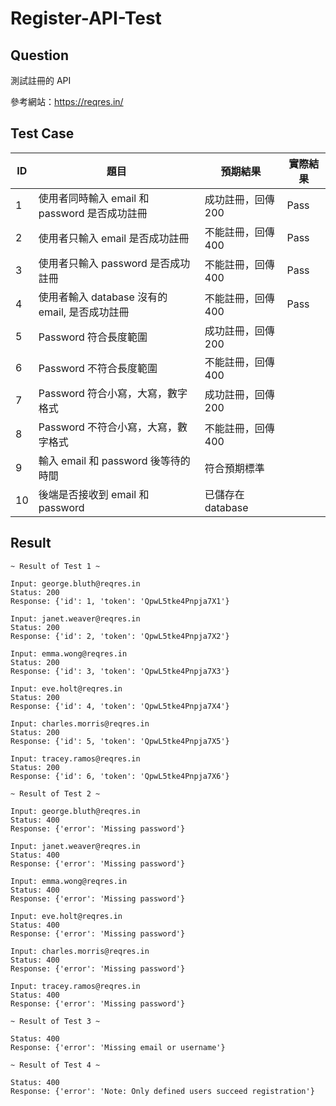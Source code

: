 # Register-API-Test

## Question
測試註冊的 API

參考網站：https://reqres.in/

## Test Case

| ID  | 題目 | 預期結果  | 實際結果 | 
| --- | --- | --- | --- |
| 1  | 使用者同時輸入 email 和 password 是否成功註冊 | 成功註冊，回傳200 | Pass | 
| 2  | 使用者只輸入 email 是否成功註冊  | 不能註冊，回傳400 | Pass | 
| 3  | 使用者只輸入 password 是否成功註冊  | 不能註冊，回傳400 | Pass | 
| 4  | 使用者輸入 database 沒有的 email, 是否成功註冊 | 不能註冊，回傳400 | Pass | 
| 5  | Password 符合長度範圍  | 成功註冊，回傳200 |  | 
| 6  | Password 不符合長度範圍  | 不能註冊，回傳400 |  | 
| 7  | Password 符合小寫，大寫，數字格式  | 成功註冊，回傳200 |  | 
| 8  | Password 不符合小寫，大寫，數字格式  | 不能註冊，回傳400 |  | 
| 9  | 輸入 email 和 password 後等待的時間  | 符合預期標準 |  | 
| 10  | 後端是否接收到 email 和 password  | 已儲存在 database|  | 

## Result

```
~ Result of Test 1 ~ 

Input: george.bluth@reqres.in
Status: 200
Response: {'id': 1, 'token': 'QpwL5tke4Pnpja7X1'}

Input: janet.weaver@reqres.in
Status: 200
Response: {'id': 2, 'token': 'QpwL5tke4Pnpja7X2'}

Input: emma.wong@reqres.in
Status: 200
Response: {'id': 3, 'token': 'QpwL5tke4Pnpja7X3'}

Input: eve.holt@reqres.in
Status: 200
Response: {'id': 4, 'token': 'QpwL5tke4Pnpja7X4'}

Input: charles.morris@reqres.in
Status: 200
Response: {'id': 5, 'token': 'QpwL5tke4Pnpja7X5'}

Input: tracey.ramos@reqres.in
Status: 200
Response: {'id': 6, 'token': 'QpwL5tke4Pnpja7X6'}

~ Result of Test 2 ~ 

Input: george.bluth@reqres.in
Status: 400
Response: {'error': 'Missing password'}

Input: janet.weaver@reqres.in
Status: 400
Response: {'error': 'Missing password'}

Input: emma.wong@reqres.in
Status: 400
Response: {'error': 'Missing password'}

Input: eve.holt@reqres.in
Status: 400
Response: {'error': 'Missing password'}

Input: charles.morris@reqres.in
Status: 400
Response: {'error': 'Missing password'}

Input: tracey.ramos@reqres.in
Status: 400
Response: {'error': 'Missing password'}

~ Result of Test 3 ~ 

Status: 400
Response: {'error': 'Missing email or username'}

~ Result of Test 4 ~ 

Status: 400
Response: {'error': 'Note: Only defined users succeed registration'}
```
